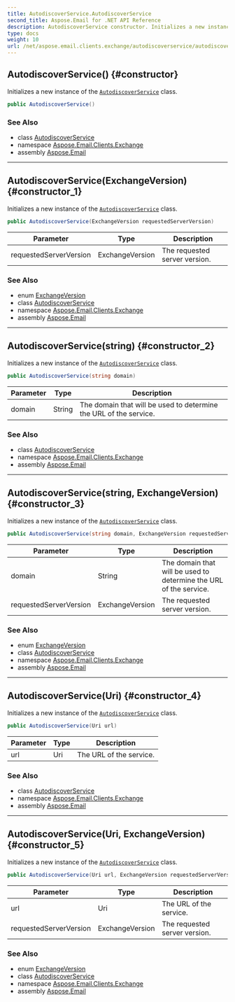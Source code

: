 ```yaml
---
title: AutodiscoverService.AutodiscoverService
second_title: Aspose.Email for .NET API Reference
description: AutodiscoverService constructor. Initializes a new instance of the AutodiscoverService class
type: docs
weight: 10
url: /net/aspose.email.clients.exchange/autodiscoverservice/autodiscoverservice/
---
```

## AutodiscoverService() {#constructor}

Initializes a new instance of the [`AutodiscoverService`](../) class.

```csharp
public AutodiscoverService()
```

### See Also

* class [AutodiscoverService](../)
* namespace [Aspose.Email.Clients.Exchange](../../autodiscoverservice/)
* assembly [Aspose.Email](../../../)

---

## AutodiscoverService(ExchangeVersion) {#constructor_1}

Initializes a new instance of the [`AutodiscoverService`](../) class.

```csharp
public AutodiscoverService(ExchangeVersion requestedServerVersion)
```

| Parameter | Type | Description |
| --- | --- | --- |
| requestedServerVersion | ExchangeVersion | The requested server version. |

### See Also

* enum [ExchangeVersion](../../../aspose.email.clients.exchange.webservice/exchangeversion/)
* class [AutodiscoverService](../)
* namespace [Aspose.Email.Clients.Exchange](../../autodiscoverservice/)
* assembly [Aspose.Email](../../../)

---

## AutodiscoverService(string) {#constructor_2}

Initializes a new instance of the [`AutodiscoverService`](../) class.

```csharp
public AutodiscoverService(string domain)
```

| Parameter | Type | Description |
| --- | --- | --- |
| domain | String | The domain that will be used to determine the URL of the service. |

### See Also

* class [AutodiscoverService](../)
* namespace [Aspose.Email.Clients.Exchange](../../autodiscoverservice/)
* assembly [Aspose.Email](../../../)

---

## AutodiscoverService(string, ExchangeVersion) {#constructor_3}

Initializes a new instance of the [`AutodiscoverService`](../) class.

```csharp
public AutodiscoverService(string domain, ExchangeVersion requestedServerVersion)
```

| Parameter | Type | Description |
| --- | --- | --- |
| domain | String | The domain that will be used to determine the URL of the service. |
| requestedServerVersion | ExchangeVersion | The requested server version. |

### See Also

* enum [ExchangeVersion](../../../aspose.email.clients.exchange.webservice/exchangeversion/)
* class [AutodiscoverService](../)
* namespace [Aspose.Email.Clients.Exchange](../../autodiscoverservice/)
* assembly [Aspose.Email](../../../)

---

## AutodiscoverService(Uri) {#constructor_4}

Initializes a new instance of the [`AutodiscoverService`](../) class.

```csharp
public AutodiscoverService(Uri url)
```

| Parameter | Type | Description |
| --- | --- | --- |
| url | Uri | The URL of the service. |

### See Also

* class [AutodiscoverService](../)
* namespace [Aspose.Email.Clients.Exchange](../../autodiscoverservice/)
* assembly [Aspose.Email](../../../)

---

## AutodiscoverService(Uri, ExchangeVersion) {#constructor_5}

Initializes a new instance of the [`AutodiscoverService`](../) class.

```csharp
public AutodiscoverService(Uri url, ExchangeVersion requestedServerVersion)
```

| Parameter | Type | Description |
| --- | --- | --- |
| url | Uri | The URL of the service. |
| requestedServerVersion | ExchangeVersion | The requested server version. |

### See Also

* enum [ExchangeVersion](../../../aspose.email.clients.exchange.webservice/exchangeversion/)
* class [AutodiscoverService](../)
* namespace [Aspose.Email.Clients.Exchange](../../autodiscoverservice/)
* assembly [Aspose.Email](../../../)



